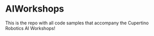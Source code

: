 # AIWorkshops
This is the repo with all code samples that accompany the Cupertino Robotics AI Workshops!
